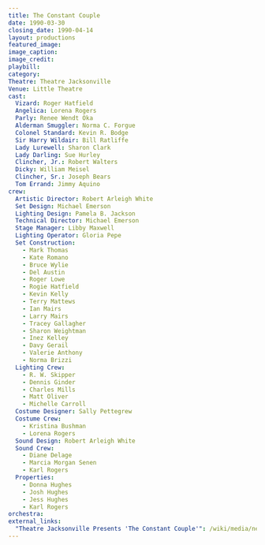```yaml
---
title: The Constant Couple
date: 1990-03-30
closing_date: 1990-04-14
layout: productions
featured_image: 
image_caption:
image_credit:
playbill: 
category: 
Theatre: Theatre Jacksonville
Venue: Little Theatre
cast:
  Vizard: Roger Hatfield
  Angelica: Lorena Rogers
  Parly: Renee Wendt Oka
  Alderman Smuggler: Norma C. Forgue
  Colonel Standard: Kevin R. Bodge
  Sir Harry Wildair: Bill Ratliffe
  Lady Lurewell: Sharon Clark
  Lady Darling: Sue Hurley
  Clincher, Jr.: Robert Walters
  Dicky: William Meisel
  Clincher, Sr.: Joseph Bears
  Tom Errand: Jimmy Aquino
crew:
  Artistic Director: Robert Arleigh White
  Set Design: Michael Emerson
  Lighting Design: Pamela B. Jackson
  Technical Director: Michael Emerson
  Stage Manager: Libby Maxwell
  Lighting Operator: Gloria Pepe
  Set Construction:
    - Mark Thomas
    - Kate Romano
    - Bruce Wylie
    - Del Austin
    - Roger Lowe
    - Rogie Hatfield
    - Kevin Kelly
    - Terry Mattews
    - Ian Mairs
    - Larry Mairs
    - Tracey Gallagher
    - Sharon Weightman
    - Inez Kelley
    - Davy Gerail
    - Valerie Anthony
    - Norma Brizzi
  Lighting Crew:
    - R. W. Skipper
    - Dennis Ginder
    - Charles Mills
    - Matt Oliver
    - Michelle Carroll
  Costume Designer: Sally Pettegrew
  Costume Crew:
    - Kristina Bushman
    - Lorena Rogers
  Sound Design: Robert Arleigh White
  Sound Crew:
    - Diane Delage
    - Marcia Morgan Senen
    - Karl Rogers
  Properties:
    - Donna Hughes
    - Josh Hughes
    - Jess Hughes
    - Karl Rogers
orchestra:
external_links: 
  "Theatre Jacksonville Presents 'The Constant Couple'": /wiki/media/news/1990_The_Constant_Couple_First_Coast_Entertainer.jpeg
---
```

